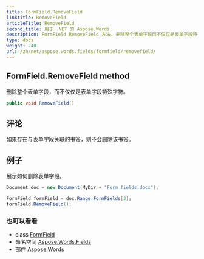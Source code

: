 ```yaml
---
title: FormField.RemoveField
linktitle: RemoveField
articleTitle: RemoveField
second_title: 用于 .NET 的 Aspose.Words
description: FormField RemoveField 方法. 删除整个表单字段而不仅仅是表单字段特殊字符 在 C#.
type: docs
weight: 240
url: /zh/net/aspose.words.fields/formfield/removefield/
---
```

## FormField.RemoveField method

删除整个表单字段，而不仅仅是表单字段特殊字符。

```csharp
public void RemoveField()
```

## 评论

如果存在与表单字段关联的书签，则不会删除该书签。

## 例子

展示如何删除表单字段。

```csharp
Document doc = new Document(MyDir + "Form fields.docx");

FormField formField = doc.Range.FormFields[3];
formField.RemoveField();
```

### 也可以看看

* class [FormField](../)
* 命名空间 [Aspose.Words.Fields](../../../aspose.words.fields/)
* 部件 [Aspose.Words](../../../)
